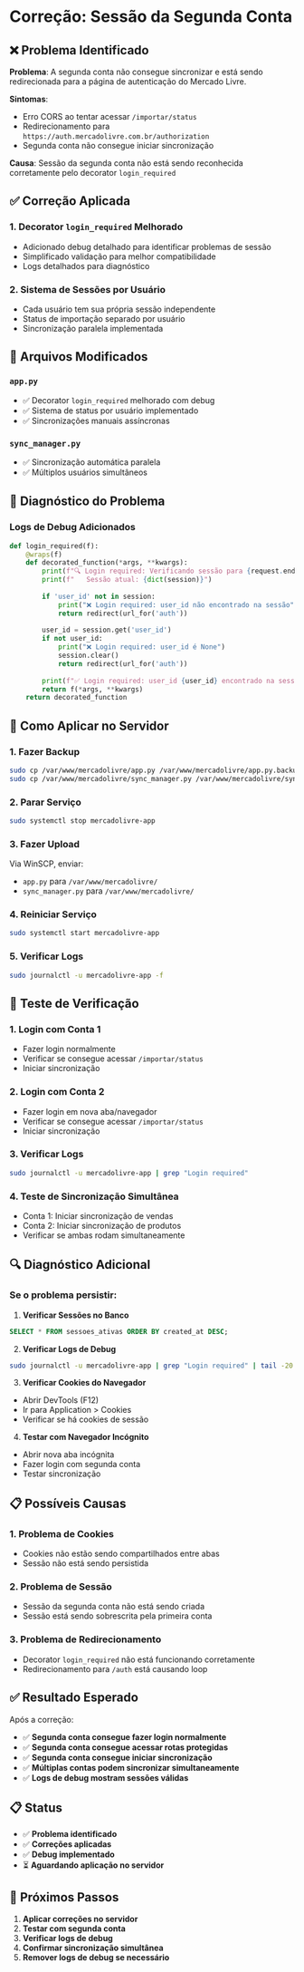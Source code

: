 # Correção: Sessão da Segunda Conta

## ❌ Problema Identificado

**Problema**: A segunda conta não consegue sincronizar e está sendo redirecionada para a página de autenticação do Mercado Livre.

**Sintomas**:
- Erro CORS ao tentar acessar `/importar/status`
- Redirecionamento para `https://auth.mercadolivre.com.br/authorization`
- Segunda conta não consegue iniciar sincronização

**Causa**: Sessão da segunda conta não está sendo reconhecida corretamente pelo decorator `login_required`

## ✅ Correção Aplicada

### 1. **Decorator `login_required` Melhorado**
- Adicionado debug detalhado para identificar problemas de sessão
- Simplificado validação para melhor compatibilidade
- Logs detalhados para diagnóstico

### 2. **Sistema de Sessões por Usuário**
- Cada usuário tem sua própria sessão independente
- Status de importação separado por usuário
- Sincronização paralela implementada

## 📁 Arquivos Modificados

### **`app.py`**
- ✅ Decorator `login_required` melhorado com debug
- ✅ Sistema de status por usuário implementado
- ✅ Sincronizações manuais assíncronas

### **`sync_manager.py`**
- ✅ Sincronização automática paralela
- ✅ Múltiplos usuários simultâneos

## 🔧 Diagnóstico do Problema

### Logs de Debug Adicionados
```python
def login_required(f):
    @wraps(f)
    def decorated_function(*args, **kwargs):
        print(f"🔍 Login required: Verificando sessão para {request.endpoint}")
        print(f"   Sessão atual: {dict(session)}")
        
        if 'user_id' not in session:
            print("❌ Login required: user_id não encontrado na sessão")
            return redirect(url_for('auth'))
        
        user_id = session.get('user_id')
        if not user_id:
            print("❌ Login required: user_id é None")
            session.clear()
            return redirect(url_for('auth'))
        
        print(f"✅ Login required: user_id {user_id} encontrado na sessão")
        return f(*args, **kwargs)
    return decorated_function
```

## 🚀 Como Aplicar no Servidor

### 1. Fazer Backup
```bash
sudo cp /var/www/mercadolivre/app.py /var/www/mercadolivre/app.py.backup
sudo cp /var/www/mercadolivre/sync_manager.py /var/www/mercadolivre/sync_manager.py.backup
```

### 2. Parar Serviço
```bash
sudo systemctl stop mercadolivre-app
```

### 3. Fazer Upload
Via WinSCP, enviar:
- `app.py` para `/var/www/mercadolivre/`
- `sync_manager.py` para `/var/www/mercadolivre/`

### 4. Reiniciar Serviço
```bash
sudo systemctl start mercadolivre-app
```

### 5. Verificar Logs
```bash
sudo journalctl -u mercadolivre-app -f
```

## 🧪 Teste de Verificação

### 1. **Login com Conta 1**
- Fazer login normalmente
- Verificar se consegue acessar `/importar/status`
- Iniciar sincronização

### 2. **Login com Conta 2**
- Fazer login em nova aba/navegador
- Verificar se consegue acessar `/importar/status`
- Iniciar sincronização

### 3. **Verificar Logs**
```bash
sudo journalctl -u mercadolivre-app | grep "Login required"
```

### 4. **Teste de Sincronização Simultânea**
- Conta 1: Iniciar sincronização de vendas
- Conta 2: Iniciar sincronização de produtos
- Verificar se ambas rodam simultaneamente

## 🔍 Diagnóstico Adicional

### Se o problema persistir:

1. **Verificar Sessões no Banco**
```sql
SELECT * FROM sessoes_ativas ORDER BY created_at DESC;
```

2. **Verificar Logs de Debug**
```bash
sudo journalctl -u mercadolivre-app | grep "Login required" | tail -20
```

3. **Verificar Cookies do Navegador**
- Abrir DevTools (F12)
- Ir para Application > Cookies
- Verificar se há cookies de sessão

4. **Testar com Navegador Incógnito**
- Abrir nova aba incógnita
- Fazer login com segunda conta
- Testar sincronização

## 📋 Possíveis Causas

### 1. **Problema de Cookies**
- Cookies não estão sendo compartilhados entre abas
- Sessão não está sendo persistida

### 2. **Problema de Sessão**
- Sessão da segunda conta não está sendo criada
- Sessão está sendo sobrescrita pela primeira conta

### 3. **Problema de Redirecionamento**
- Decorator `login_required` não está funcionando corretamente
- Redirecionamento para `/auth` está causando loop

## ✅ Resultado Esperado

Após a correção:
- ✅ **Segunda conta consegue fazer login normalmente**
- ✅ **Segunda conta consegue acessar rotas protegidas**
- ✅ **Segunda conta consegue iniciar sincronização**
- ✅ **Múltiplas contas podem sincronizar simultaneamente**
- ✅ **Logs de debug mostram sessões válidas**

## 📋 Status

- ✅ **Problema identificado**
- ✅ **Correções aplicadas**
- ✅ **Debug implementado**
- ⏳ **Aguardando aplicação no servidor**

## 🎯 Próximos Passos

1. **Aplicar correções no servidor**
2. **Testar com segunda conta**
3. **Verificar logs de debug**
4. **Confirmar sincronização simultânea**
5. **Remover logs de debug se necessário**
